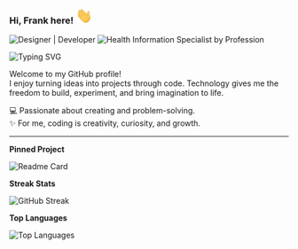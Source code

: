 ### Hi, Frank here! <img src="https://raw.githubusercontent.com/ABSphreak/ABSphreak/master/gifs/Hi.gif" width="30px">

![Designer | Developer](https://img.shields.io/badge/Designer_&_Developer-💻-1E90FF?style=for-the-badge&logo=visual-studio-code)
![Health Information Specialist by Profession](https://img.shields.io/badge/Health_Information_Specialist_by_Profession-💼-228B22?style=for-the-badge)



![Typing SVG](https://readme-typing-svg.herokuapp.com?size=24&color=ff79c6&width=500&lines=Exploring+Web+Development;Excited+to+Build+Projects;Open+to+Collaboration)

Welcome to my GitHub profile!  
I enjoy turning ideas into projects through code. Technology gives me the freedom to build, experiment, and bring imagination to life.

💻 Passionate about creating and problem-solving.  
✨ For me, coding is creativity, curiosity, and growth.

---

**Pinned Project**

![Readme Card](https://github-readme-stats.vercel.app/api/pin/?username=Frank-Muhiu-Wanja&repo=anime-pic-generator&theme=radical)

**Streak Stats**

![GitHub Streak](https://streak-stats.demolab.com?user=Frank-Muhiu-Wanja&theme=radical)

**Top Languages**

![Top Languages](https://github-readme-stats.vercel.app/api/top-langs/?username=Frank-Muhiu-Wanja&layout=compact&theme=radical)

